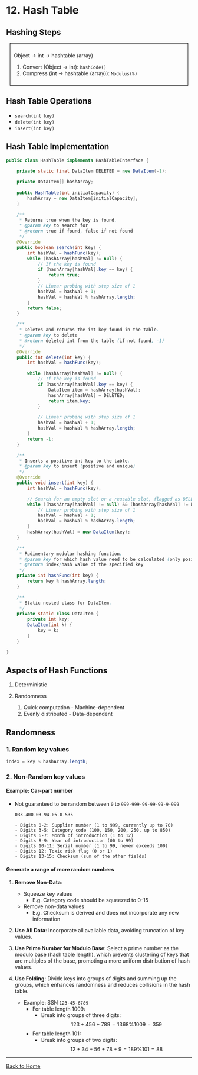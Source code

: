 <style TYPE="text/css">
code.has-jax {font: inherit; font-size: 100%; background: inherit; border: inherit;}
</style>
<script type="text/x-mathjax-config">
MathJax.Hub.Config({
    tex2jax: {
        inlineMath: [['$','$'], ['\\(','\\)']],
        skipTags: ['script', 'noscript', 'style', 'textarea', 'pre'] // removed 'code' entry
    }
});
MathJax.Hub.Queue(function() {
    var all = MathJax.Hub.getAllJax(), i;
    for(i = 0; i < all.length; i += 1) {
        all[i].SourceElement().parentNode.className += ' has-jax';
    }
});
</script>
<script type="text/javascript" src="https://cdnjs.cloudflare.com/ajax/libs/mathjax/2.7.4/MathJax.js?config=TeX-AMS_HTML-full"></script>



# 12. Hash Table

## Hashing Steps

<div style="border: 1px solid black; padding: 10px; margin: 10px;">
  <p>
  Object -> int -> hashtable (array)

  1. Convert (Object -> int): `hashCode()`
  2. Compress (int -> hashtable (array)): `Modulus(%)`
  </p>
</div>




## Hash Table Operations
- `search(int key)`
- `delete(int key)`
- `insert(int key)`


## Hash Table Implementation

```Java
public class HashTable implements HashTableInterface {

    private static final DataItem DELETED = new DataItem(-1);
    
    private DataItem[] hashArray;
    
    public HashTable(int initialCapacity) {
        hashArray = new DataItem[initialCapacity];
    }

    /**
     * Returns true when the key is found.
     * @param key to search for
     * @return true if found, false if not found
     */
    @Override
    public boolean search(int key) {
        int hashVal = hashFunc(key);
        while (hashArray[hashVal] != null) {
            // If the key is found
            if (hashArray[hashVal].key == key) {
                return true;
            }
            // Linear probing with step size of 1
            hashVal = hashVal + 1;
            hashVal = hashVal % hashArray.length;
        }
        return false;
    }

    /**
     * Deletes and returns the int key found in the table.
     * @param key to delete
     * @return deleted int from the table (if not found, -1)
     */
    @Override
    public int delete(int key) {
        int hashVal = hashFunc(key);

        while (hashArray[hashVal] != null) {    
            // If the key is found
            if (hashArray[hashVal].key == key) {
                DataItem item = hashArray[hashVal];
                hashArray[hashVal] = DELETED;
                return item.key;
            }

            // Linear probing with step size of 1
            hashVal = hashVal + 1;
            hashVal = hashVal % hashArray.length;
        }
        return -1;
    }

    /**
     * Inserts a positive int key to the table.
     * @param key to insert (positive and unique)
     */
    @Override
    public void insert(int key) {
        int hashVal = hashFunc(key);

        // Search for an empty slot or a reusable slot, flagged as DELETED
        while ((hashArray[hashVal] != null) && (hashArray[hashVal] != DELETED)) {
            // Linear probing with step size of 1
            hashVal = hashVal + 1;
            hashVal = hashVal % hashArray.length;
        }
        hashArray[hashVal] = new DataItem(key);
    }

    /**
     * Rudimentary modular hashing function.
     * @param key for which hash value need to be calculated (only positive integers)
     * @return index/hash value of the specified key
     */
    private int hashFunc(int key) {
        return key % hashArray.length;
    }

    /**
     * Static nested class for DataItem.
     */
    private static class DataItem {
        private int key;
        DataItem(int k) {
            key = k;
        }
    }

}
```

## Aspects of Hash Functions

1. Deterministic

2. Randomness
    1. Quick computation - Machine-dependent
    2. Evenly distributed - Data-dependent


## Randomness

### 1. Random key values
```Java
index = key % hashArray.length;
```

### 2. Non-Random key values

#### Example: Car-part number

- Not guaranteed to be random between `0` to `999-999-99-99-99-9-999`
    ```
    033-400-03-94-05-0-535

    - Digits 0-2: Supplier number (1 to 999, currently up to 70)
    - Digits 3-5: Category code (100, 150, 200, 250, up to 850)
    - Digits 6-7: Month of introduction (1 to 12)
    - Digits 8-9: Year of introduction (00 to 99)
    - Digits 10-11: Serial number (1 to 99, never exceeds 100)
    - Digits 12: Toxic risk flag (0 or 1)
    - Digits 13-15: Checksum (sum of the other fields)
    ```


#### Generate a range of more random numbers
1. **Remove Non-Data**:
    - Squeeze key values
        - E.g. Category code should be squeezed to 0-15
    - Remove non-data values
        - E.g. Checksum is derived and does not incorporate any new information

2. **Use All Data**: Incorporate all available data, avoiding truncation of key values.

3. **Use Prime Number for Modulo Base**: Select a prime number as the modulo base (hash table length), which prevents clustering of keys that are multiples of the base, promoting a more uniform distribution of hash values.

4. **Use Folding**: Divide keys into groups of digits and summing up the groups, which enhances randomness and reduces collisions in the hash table.
    - Example: SSN `123-45-6789`
        - For table length $1009$:
            - Break into groups of three digits: $$123 + 456 + 789 = 1368 \% 1009 = 359$$
        - For table length $101$:
            - Break into groups of two digits: $$12 + 34 + 56 + 78 + 9 = 189 \% 101 = 88$$


---

[Back to Home](../index.html)
